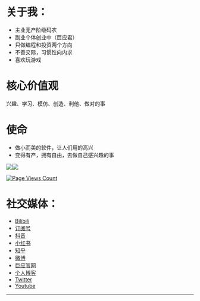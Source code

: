 
<!--
**GiantappMan/GiantappMan** is a ✨ _special_ ✨ repository because its `README.md` (this file) appears on your GitHub profile.

Here are some ideas to get you started:
- 👯 I’m looking to collaborate on ...
- 🤔 I’m looking for help with ...
- 💬 Ask me about ...
- 📫 How to reach me: ...
- 😄 Pronouns: ...
- ⚡ Fun fact: ...
-->
# 关于我：
- 主业无产阶级码农  
- 副业个体创业中（巨应君）  
- 只做编程和投资两个方向  
- 不善交际，习惯性向内求  
- 喜欢玩游戏  

# 核心价值观

兴趣、学习、模仿、创造、利他、做对的事

# 使命

- 做小而美的软件，让人们用的高兴  
- 变得有产，拥有自由，去做自己感兴趣的事  


<a href="https://www.mscoder.cn"><img align="center" src="https://github-readme-stats.vercel.app/api?username=GiantappMan&theme=tokyonight&count_private=true&hide_border=true&hide=prs" /><img align="center" src="https://github-readme-stats.vercel.app/api/top-langs/?username=GiantappMan&theme=tokyonight&layout=compact&hide_border=true" /></a>  

[![Page Views Count](https://badges.toozhao.com/badges/01EKCZPTB3HQY6CY3FV4BC53DT/blue.svg)](https://badges.toozhao.com/badges/01EKCZPTB3HQY6CY3FV4BC53DT/blue.svg "Get your own page views count badge on badges.toozhao.com")

# 社交媒体：
- [Bilibili](https://space.bilibili.com/32676827)  
- [订阅号](https://giantapp.cn/images/dyh.png)
- [抖音](https://www.douyin.com/user/MS4wLjABAAAAPZmKFJA15WpOOIG4FvSX_5v1CtOOkeSnTON-I8l4c-U?vid=7043395647789223201)
- [小红书](https://www.xiaohongshu.com/user/profile/6129b5220000000001006342)
- [知乎](https://www.zhihu.com/people/daziyuan)  
- [微博](https://weibo.com/codesimian)  
- [巨应官网](https://www.giantapp.cn)    
- [个人博客](https://www.mscoder.cn)  
- [Twitter](https://twitter.com/giantapp_man)  
- [Youtube](https://www.youtube.com/channel/UCS-nZhrfAz0osmKm2AchvFA)
---

